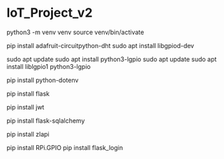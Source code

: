 # IoT_Project_v2

<!-- venv -->
python3 -m venv venv
source venv/bin/activate

<!-- adafruit-circuitpython-dht -->
pip install adafruit-circuitpython-dht
sudo apt install libgpiod-dev


<!-- lgpio -->
<!-- No venv -->
sudo apt update
sudo apt install python3-lgpio
sudo apt update
sudo apt install liblgpio1 python3-lgpio

<!-- .env -->
pip install python-dotenv

<!-- flask -->
pip install flask

<!-- jwt -->
pip install jwt

<!-- sqlalchemy -->
pip install flask-sqlalchemy


<!-- zlapi -->
pip install zlapi


<!--  -->
pip install RPi.GPIO
pip install flask_login
